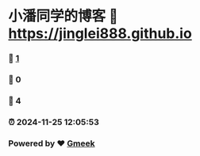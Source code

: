 # 小潘同学的博客 :link: https://jinglei888.github.io 
### :page_facing_up: [1](https://jinglei888.github.io/tag.html) 
### :speech_balloon: 0 
### :hibiscus: 4 
### :alarm_clock: 2024-11-25 12:05:53 
### Powered by :heart: [Gmeek](https://github.com/Meekdai/Gmeek)
